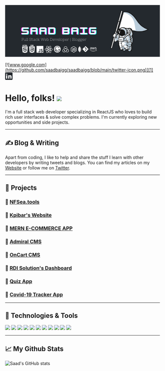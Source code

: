 <img width="1000" alt="banner" src="https://github.com/saadbaigg/saadbaigg/blob/main/banner.png">


[![www.google.com](https://github.com/saadbaigg/saadbaigg/blob/main/twitter-icon.png)][1]
&nbsp;
[![linkedin](https://github.com/saadbaigg/saadbaigg/blob/main/linkedin-icon.png)][2]

# Hello, folks! <img src="https://raw.githubusercontent.com/MartinHeinz/MartinHeinz/master/wave.gif" width="30px">

I'm a full stack web developer specializing in ReactJS who loves to build rich user interfaces & solve complex problems. I'm currently exploring new opportunities and side projects.

---

## ✍️ Blog & Writing

Apart from coding, I like to help and share the stuff I learn with other developers by writing tweets and blogs. You can find my articles on my [Website](https://saadbaig.netlify.app/) or follow me on [Twitter](https://twitter.com/saadbaigg).

---

## 🚀 Projects

  ### 💎 [NFSea.tools](https://nfsea.tools/) <br>
  ### 💎 [Kpibar's Website](https://website-pre.kpibar.com/) <br>
  ### 💎 [MERN E-COMMERCE APP](https://github.com/saadbaigg/MERN_E-COMMERCE_APP) <br>
  ### 💎 [Admiral CMS](https://admiral-cms.netlify.app/) <br>
  ### 💎 [OnCart CMS](https://oncartadmin.web.app/) <br>
  ### 💎 [RDI Solution's Dashboard](https://rdi-solutions.netlify.app/) <br>
  ### 💎 [Quiz App](https://quiz-app-bc10d.web.app/) <br>
  ### 💎 [Covid-19 Tracker App](http://covid-19-tracker-app-saad-baig.surge.sh/) <br>
  
---

## 🔧 Technologies & Tools

![](https://img.shields.io/badge/OS-LINUX-informational?style=flat&logo=linux&logoColor=white&color=4B0082)
![](https://img.shields.io/badge/MARKUP-HTML5-informational?style=flat&logo=html5&logoColor=f06529&color=f06529)
![](https://img.shields.io/badge/STYLESHEET-CSS3-informational?style=flat&logo=css3&logoColor=66D3FA&color=66D3FA)
![](https://img.shields.io/badge/LANGUAGE-JAVASCRIPT-informational?style=flat&logo=javascript&logoColor=f0db4f&color=f0db4f)
![](https://img.shields.io/badge/FRAMEWORK-REACT-informational?style=flat&logo=react&logoColor=61DAFB&color=61DAFB)
![](https://img.shields.io/badge/FRAMEWORK-GATSBY-informational?style=flat&logo=gatsby&logoColor=663399&color=663399)
![](https://img.shields.io/badge/RUNTIME-NODEJS-informational?style=flat&logo=nodejs&logoColor=68A063&color=68A063)
![](https://img.shields.io/badge/FRAMEWORK-EXPRESSJS-informational?style=flat&logo=expressjs&logoColor=red&color=red)
![](https://img.shields.io/badge/DB-MONGODB-informational?style=flat&logo=mongodb&logoColor=3FA037&color=3FA037)
![](https://img.shields.io/badge/CLOUD-AWS-informational?style=flat&logo=amazon&logoColor=232F3E&color=232F3E)
![](https://img.shields.io/badge/VERSION_CONTROL-GIT-informational?style=flat&logo=git&logoColor=F1502F&color=F1502F)

---

## 📈 My Github Stats

![Saad's GitHub stats](https://github-readme-stats.vercel.app/api?username=saadbaigg&count_private=true&show_icons=true&theme=dark)

[1]: https://twitter.com/saadbaigg
[2]: https://www.linkedin.com/in/saadbaigg/
